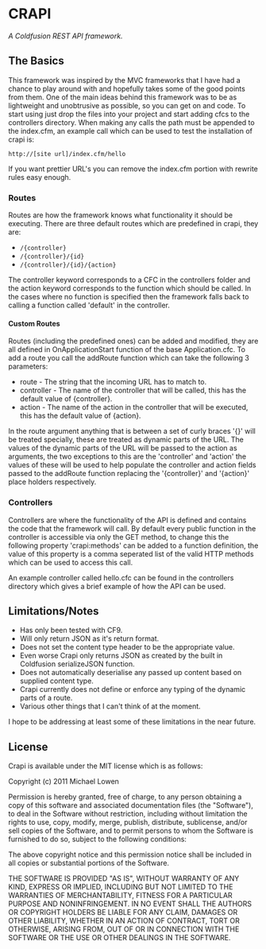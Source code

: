 ﻿CRAPI
=====

_A Coldfusion REST API framework._

The Basics
----------

This framework was inspired by the MVC frameworks that I have had a chance to play around with and hopefully takes some of the good points from them.  One of the main ideas behind this framework was to be as lightweight and unobtrusive as possible, so you can get on and code.  To start using just drop the files into your project and start adding cfcs to the controllers directory.  When making any calls the path must be appended to the index.cfm, an example call which can be used to test the installation of crapi is:

`http://[site url]/index.cfm/hello`

If you want prettier URL's you can remove the index.cfm portion with rewrite rules easy enough.

### Routes

Routes are how the framework knows what functionality it should be executing.  There are three default routes which are predefined in crapi, they are:

* `/{controller}`
* `/{controller}/{id}`
* `/{controller}/{id}/{action}`

The controller keyword corresponds to a CFC in the controllers folder and the action keyword corresponds to the function which should be called.  In the cases where no function is specified then the framework falls back to calling a function called 'default' in the controller.

#### Custom Routes

Routes (including the predefined ones) can be added and modified, they are all defined in OnApplicationStart function of the base Application.cfc.  To add a route you call the addRoute function which can take the following 3 parameters:

* route - The string that the incoming URL has to match to.
* controller - The name of the controller that will be called, this has the default value of {controller}.
* action - The name of the action in the controller that will be executed, this has the default value of {action}.

In the route argument anything that is between a set of curly braces '{}' will be treated specially, these are treated as dynamic parts of the URL.  The values of the dynamic parts of the URL will be passed to the action as arguments, the two exceptions to this are the 'controller' and 'action' the values of these will be used to help populate the controller and action fields passed to the addRoute function replacing the '{controller}' and '{action}' place holders respectively.

### Controllers

Controllers are where the functionality of the API is defined and contains the code that the framework will call. By default every public function in the controller is accessible via only the GET method, to change this the following property 'crapi:methods' can be added to a function definition, the value of this property is a comma seperated list of the valid HTTP methods which can be used to access this call.

An example controller called hello.cfc can be found in the controllers directory which gives a brief example of how the API can be used.

Limitations/Notes
-----------------

* Has only been tested with CF9.
* Will only return JSON as it's return format.
* Does not set the content type header to be the appropriate value.
* Even worse Crapi only returns JSON as created by the built in Coldfusion serializeJSON function.
* Does not automatically deserialise any passed up content based on supplied content type.
* Crapi currently does not define or enforce any typing of the dynamic parts of a route.
* Various other things that I can't think of at the moment.

I hope to be addressing at least some of these limitations in the near future.

License
-------

Crapi is available under the MIT license which is as follows:

Copyright (c) 2011 Michael Lowen

Permission is hereby granted, free of charge, to any person obtaining a copy of this software and associated documentation files (the "Software"), to deal in the Software without restriction, including without limitation the rights to use, copy, modify, merge, publish, distribute, sublicense, and/or sell copies of the Software, and to permit persons to whom the Software is furnished to do so, subject to the following conditions:

The above copyright notice and this permission notice shall be included in all copies or substantial portions of the Software.

THE SOFTWARE IS PROVIDED "AS IS", WITHOUT WARRANTY OF ANY KIND, EXPRESS OR IMPLIED, INCLUDING BUT NOT LIMITED TO THE WARRANTIES OF MERCHANTABILITY, FITNESS FOR A PARTICULAR PURPOSE AND NONINFRINGEMENT. IN NO EVENT SHALL THE AUTHORS OR COPYRIGHT HOLDERS BE LIABLE FOR ANY CLAIM, DAMAGES OR OTHER LIABILITY, WHETHER IN AN ACTION OF CONTRACT, TORT OR OTHERWISE, ARISING FROM, OUT OF OR IN CONNECTION WITH THE SOFTWARE OR THE USE OR OTHER DEALINGS IN THE SOFTWARE.
